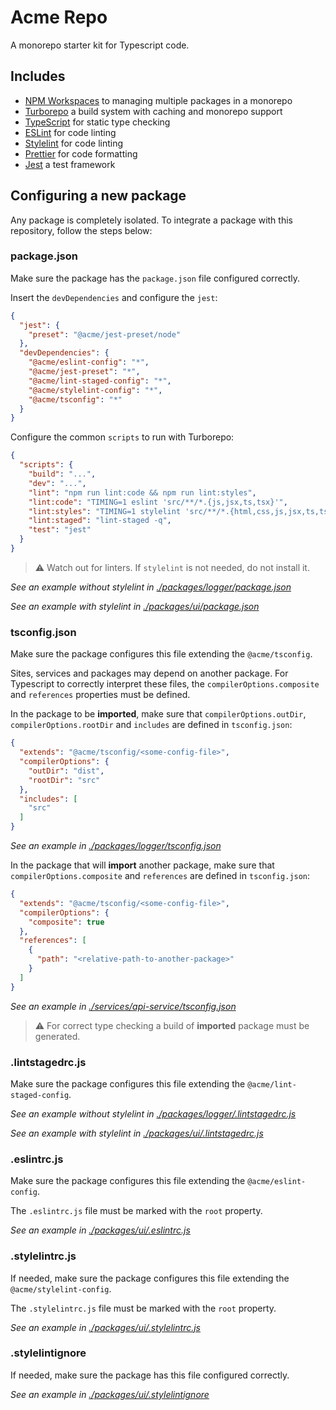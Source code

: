 # Acme Repo

A monorepo starter kit for Typescript code.

## Includes

- [NPM Workspaces](https://docs.npmjs.com/cli/v9/using-npm/workspaces) to
  managing multiple packages in a monorepo
- [Turborepo](https://turbo.build/repo/) a build system with caching and
  monorepo support
- [TypeScript](https://www.typescriptlang.org/) for static type checking
- [ESLint](https://eslint.org/) for code linting
- [Stylelint](https://stylelint.io/) for code linting
- [Prettier](https://prettier.io) for code formatting
- [Jest](https://jestjs.io) a test framework

## Configuring a new package

Any package is completely isolated. To integrate a package with this repository,
follow the steps below:

### package.json

Make sure the package has the `package.json` file configured correctly.

Insert the `devDependencies` and configure the `jest`:

```json
{
  "jest": {
    "preset": "@acme/jest-preset/node"
  },
  "devDependencies": {
    "@acme/eslint-config": "*",
    "@acme/jest-preset": "*",
    "@acme/lint-staged-config": "*",
    "@acme/stylelint-config": "*",
    "@acme/tsconfig": "*"
  }
}
```

Configure the common `scripts` to run with Turborepo:

```json
{
  "scripts": {
    "build": "...",
    "dev": "...",
    "lint": "npm run lint:code && npm run lint:styles",
    "lint:code": "TIMING=1 eslint 'src/**/*.{js,jsx,ts,tsx}'",
    "lint:styles": "TIMING=1 stylelint 'src/**/*.{html,css,js,jsx,ts,tsx}'",
    "lint:staged": "lint-staged -q",
    "test": "jest"
  }
}
```

> :warning: Watch out for linters. If `stylelint` is not needed, do not
> install it.

_See an example without stylelint
in [./packages/logger/package.json](./packages/logger/package.json)_

_See an example with stylelint
in [./packages/ui/package.json](./packages/ui/package.json)_

### tsconfig.json

Make sure the package configures this file extending the `@acme/tsconfig`.

Sites, services and packages may depend on another package. For Typescript
to correctly interpret these files, the `compilerOptions.composite` and
`references` properties must be defined.

In the package to be **imported**, make sure that `compilerOptions.outDir`,
`compilerOptions.rootDir` and `includes` are defined in `tsconfig.json`:

```json
{
  "extends": "@acme/tsconfig/<some-config-file>",
  "compilerOptions": {
    "outDir": "dist",
    "rootDir": "src"
  },
  "includes": [
    "src"
  ]
}
```

_See an example
in [./packages/logger/tsconfig.json](./packages/logger/tsconfig.json)_

In the package that will **import** another package, make sure that
`compilerOptions.composite` and `references` are defined in `tsconfig.json`:

```json
{
  "extends": "@acme/tsconfig/<some-config-file>",
  "compilerOptions": {
    "composite": true
  },
  "references": [
    {
      "path": "<relative-path-to-another-package>"
    }
  ]
}
```

_See an example
in [./services/api-service/tsconfig.json](./services/api-service/tsconfig.json)_

> :warning: For correct type checking a build of **imported** package must be
> generated.

### .lintstagedrc.js

Make sure the package configures this file extending the
`@acme/lint-staged-config`.

_See an example without stylelint
in [./packages/logger/.lintstagedrc.js](./packages/logger/.lintstagedrc.js)_

_See an example with stylelint
in [./packages/ui/.lintstagedrc.js](./packages/ui/.lintstagedrc.js)_

### .eslintrc.js

Make sure the package configures this file extending the `@acme/eslint-config`.

The `.eslintrc.js` file must be marked with the `root` property.

_See an example
in [./packages/ui/.eslintrc.js](./packages/ui/.eslintrc.js)_

### .stylelintrc.js

If needed, make sure the package configures this file extending the
`@acme/stylelint-config`.

The `.stylelintrc.js` file must be marked with the `root` property.

_See an example
in [./packages/ui/.stylelintrc.js](./packages/ui/.stylelintrc.js)_

### .stylelintignore

If needed, make sure the package has this file configured correctly.

_See an example
in [./packages/ui/.stylelintignore](./packages/ui/.stylelintignore)_

